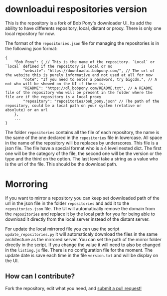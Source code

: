 # downloadui respositories version
This is the repository is a fork of Bob Pony's downloader UI. Its add the ability to have differents repository, local, distant or proxy. There is only one local repository for now.

The format of the `repositories.json` file for managing the repositories is in the following json format:

```
{
    "Bob Pony": { // This is the name of the repository. `Local` or `local` defined if the repository is local or no
        "website": "https://downloadui.bobpony.com/", // The url of the website this is purely informative and not used at all for now
        "note": "If you need to enter a password, try bigcdn.", // A not who will be showed on the UI if there is.
        "README": "https://dl.bobpony.com/README.txt", // A README file of the repository who will be present in the folder where the file are if the repository is a local proxy
        "repository": "repositories/bob_pony.json" // The path of the repository, could be a local path on your system (relative or absolute) or an url
    },
    ...
}
```

The folder `repositories` contains all the file of each repository, the name is the same of the one declared in the `repositories` file in lowercase. All space in the name of the repository will be replaces by underscores. This file is a json file. The file have a special format who is a 4 level nested dict. The first one will be the category of the file,
the second one will be the version or the type and the third on the option. The last level take a string as a value who is the uri of the file. This should be the download path.

# Morroring

If you want to mirror a repository you can keep set downloaded path of the url in the json file in the folder `repositories` and add it to the `repositories.json` file. The UI will automatically remove the domain from the `repositories` and replace it by the local path for you for being able to download it directly from the local server instead of the distant server.

For update the local mirrored file you can use the script `update_repositories.py` it will automaticaly download the files in the same architecture as the mirrored server. You can set the path of the mirror folder directly in the script. If you change the value it will need to also be changed in the `listing.js` file. There is no configuration file for the moment. The update date is save each time in the file `version.txt` and will be display on the UI.

## How can I contribute?
Fork the repository, edit what you need, and [submit a pull request!](https://github.com/TheBobPony/BPDownloadsGUI/pulls)

